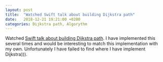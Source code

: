 ```yaml
---
layout: post
title:  "Watched Swift talk about building Dijkstra path"
date:   2018-12-21 19:21:00 +0200
categories: Dijkstra path, Algorythm
---
```

Watched [Swift talk about building Dijkstra path](https://talk.objc.io/episodes/S01E132-dijkstra-s-shortest-path-algorithm). I have implemented this several times and would be interesting to match this implementation with my own. Unfortunately I have failed to find where I have implement Dijkstra))).
